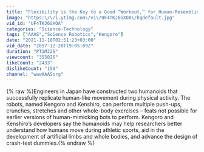 ```yaml
---
title: "Flexibility is the Key to a Good “Workout,” for Human-Resembling Robots"
image: "https:\/\/i.ytimg.com\/vi\/UF4TKJ6GXOA\/hqdefault.jpg"
vid_id: "UF4TKJ6GXOA"
categories: "Science-Technology"
tags: ["AAAS","Science Robotics","Kengoro"]
date: "2021-11-18T02:51:23+03:00"
vid_date: "2017-12-20T19:05:09Z"
duration: "PT1M22S"
viewcount: "355026"
likeCount: "2433"
dislikeCount: "150"
channel: "wwwAAASorg"
---
```

{% raw %}Engineers in Japan have constructed two humanoids that successfully replicate human-like movement during physical activity. The robots, named Kengoro and Kenshiro, can perform multiple push-ups, crunches, stretches and other whole-body exercises – feats not possible for earlier versions of human-mimicking bots to perform. Kengoro and Kenshiro’s developers say the humanoids may help researchers better understand how humans move during athletic sports, aid in the development of artificial limbs and whole bodies, and advance the design of crash-test dummies.{% endraw %}
